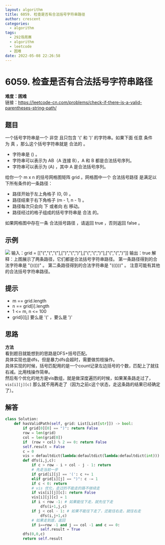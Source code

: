 ```yaml
---
layout: algorithm
title: 6059. 检查是否有合法括号字符串路径
author: crescent
categories:
  - algorithm
tags:
  - 292场周赛
  - algorithm
  - leetcode
  - 困难
date: 2022-05-08 22:26:58
---
```

# 6059. 检查是否有合法括号字符串路径
**难度：困难**  
链接：https://leetcode-cn.com/problems/check-if-there-is-a-valid-parentheses-string-path/
## 题目
一个括号字符串是一个 非空 且只包含 '(' 和 ')' 的字符串。如果下面 任意 条件为 真 ，那么这个括号字符串就是 合法的 。

+ 字符串是 () 。
+ 字符串可以表示为 AB（A 连接 B），A 和 B 都是合法括号序列。
+ 字符串可以表示为 (A) ，其中 A 是合法括号序列。  

给你一个 m x n 的括号网格图矩阵 grid 。网格图中一个 合法括号路径 是满足以下所有条件的一条路径：

+ 路径开始于左上角格子 (0, 0) 。
+ 路径结束于右下角格子 (m - 1, n - 1) 。
+ 路径每次只会向 下 或者向 右 移动。
+ 路径经过的格子组成的括号字符串是 合法 的。


如果网格图中存在一条 合法括号路径 ，请返回 true ，否则返回 false 。

## 示例
![](https://assets.leetcode.com/uploads/2022/03/15/example1drawio.png)
输入：grid = [["(","(","("],[")","(",")"],["(","(",")"],["(","(",")"]]
输出：true
解释：上图展示了两条路径，它们都是合法括号字符串路径。
第一条路径得到的合法字符串是 "()(())" 。
第二条路径得到的合法字符串是 "((()))" 。
注意可能有其他的合法括号字符串路径。

## 提示
+ m == grid.length
+ n == grid[i].length
+ 1 <= m, n <= 100
+ grid[i][j] 要么是 '(' ，要么是 ')' 

## 思路
**方法**  
看到题目就能想到的思路是DFS+括号匹配。  
具体实现也是dfs，但是暴力dfs会超时，需要做剪枝操作。  
具体实现的时候，括号匹配用的是一个count记录左边括号的个数，匹配上了就往右减。比用栈操作简单。  
然后有个优化的地方是vis数组，就是做深度遍历的时候，如果某条路走过了，`vis[i][j][c]` 那么就不用再走了（因为之前c这个状态，走这条路的结果已经确定了）。

## 解答
``` python
class Solution:
    def hasValidPath(self, grid: List[List[str]]) -> bool:
        if grid[0][0] == ")": return False
        row = len(grid)
        col = len(grid[0])
        if  (row + col) % 2 == 0: return False
        self.result = False
        c = 0
        vis = defaultdict(lambda:defaultdict(lambda:defaultdict(int)))
        def dfs(i,j,c):
            if c > row - i + col - j - 1: return 
            # 先走当前一步
            if grid[i][j] == '(': c += 1
            elif grid[i][j] == ")": c -= 1
            if c < 0: return
            # vis 优化，走过的不能走的路不继续走
            if vis[i][j][c]: return False
            vis[i][j][c] = 1
            if i < row -1: # 如果能往下走，就先往下走
                dfs(i+1,j,c)
            if j < col - 1: # 如果不能往下走了，还能往右走，就往右走
                dfs(i,j+1,c)
            # 如果走到底，返回
            if i==row -1 and j == col -1 and c == 0:
                self.result = True
        dfs(0,0,c)
        return self.result
```